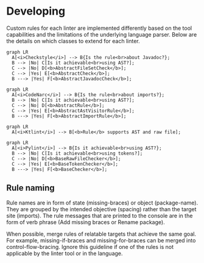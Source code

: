 # Developing

Custom rules for each linter are implemented differently based on the tool capabilities and the limitations of the underlying language parser. Below are the details on which classes to extend for each linter.

```mermaid
graph LR
  A[<i>Checkstyle</i>] --> B{Is the rule<br>about Javadoc?};
  B --> |No| C[Is it achievable<br>using AST?];
  C --> |No| D[<b>AbstractFileSetCheck</b>];
  C --> |Yes| E[<b>AbstractCheck</b>];
  B ---> |Yes| F[<b>AbstractJavadocCheck</b>];
```

```mermaid
graph LR
  A[<i>CodeNarc</i>] --> B{Is the rule<br>about imports?};
  B --> |No| C[Is it achievable<br>using AST?];
  C --> |No| D[<b>AbstractRule</b>];
  C --> |Yes| E[<b>AbstractAstVisitorRule</b>];
  B ---> |Yes| F[<b>AbstractImportRule</b>];
```

```mermaid
graph LR
  A[<i>Ktlint</i>] --> B[<b>Rule</b> supports AST and raw file];
```

```mermaid
graph LR
  A[<i>Pylint</i>] --> B{Is it achievable<br>using AST?};
  B --> |No| C[Is it achievable<br>using tokens?];
  C --> |No| D[<b>BaseRawFileChecker</b>];
  C --> |Yes| E[<b>BaseTokenChecker</b>];
  B ---> |Yes| F[<b>BaseChecker</b>];
```

## Rule naming

Rule names are in form of state (missing-braces) or object (package-name). They are grouped by the intended objective (spacing) rather than the target site (imports). The rule messages that are printed to the console are in the form of verb phrase (Add missing braces or Rename package).

When possible, merge rules of relatable targets that achieve the same goal. For example, missing-if-braces and missing-for-braces can be merged into control-flow-bracing. Ignore this guideline if one of the rules is not applicable by the linter tool or in the language.
